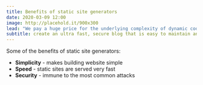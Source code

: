 ```yaml
---
title: Benefits of static site generators
date: 2020-03-09 12:00
image: http://placehold.it/900x300
lead: "We pay a huge price for the underlying complexity of dynamic code running on a server for every request - a price we could avoid paying entirely when this kind of complexity is not needed."
subtitle: create an ultra fast, secure blog that is easy to maintain and easy to scale
---
```


Some of the benefits of static site generators:
- **Simplicity** - makes building website simple
- **Speed** - static sites are served very fast
- **Security** - immune to the most common attacks